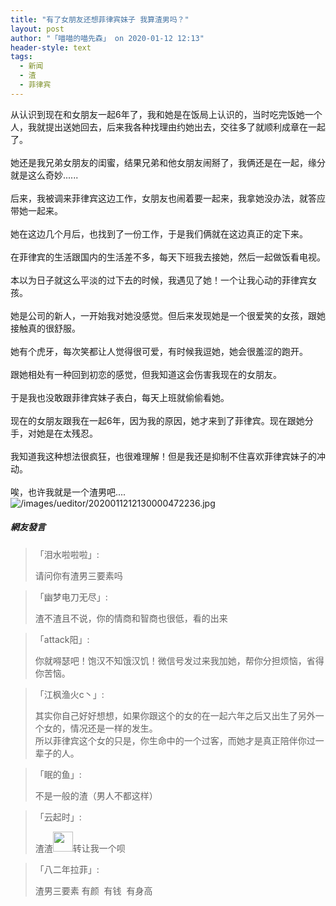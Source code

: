 ```yaml
---
title: "有了女朋友还想菲律宾妹子 我算渣男吗？"
layout: post
author: "「喵喵的喵先森」 on 2020-01-12 12:13"
header-style: text
tags:
  - 新闻
  - 渣
  - 菲律宾
---
```


从认识到现在和女朋友一起6年了，我和她是在饭局上认识的，当时吃完饭她一个人，我就提出送她回去，后来我各种找理由约她出去，交往多了就顺利成章在一起了。<br style="overflow-wrap: break-word; color: rgb(68, 68, 68); font-family: &quot;Microsoft yahei&quot;; font-size: 18px; white-space: normal; background-color: rgb(255, 255, 255);"><br style="overflow-wrap: break-word; color: rgb(68, 68, 68); font-family: &quot;Microsoft yahei&quot;; font-size: 18px; white-space: normal; background-color: rgb(255, 255, 255);">她还是我兄弟女朋友的闺蜜，结果兄弟和他女朋友闹掰了，我俩还是在一起，缘分就是这么奇妙......<br style="overflow-wrap: break-word; color: rgb(68, 68, 68); font-family: &quot;Microsoft yahei&quot;; font-size: 18px; white-space: normal; background-color: rgb(255, 255, 255);"><br style="overflow-wrap: break-word; color: rgb(68, 68, 68); font-family: &quot;Microsoft yahei&quot;; font-size: 18px; white-space: normal; background-color: rgb(255, 255, 255);">后来，我被调来菲律宾这边工作，女朋友也闹着要一起来，我拿她没办法，就答应带她一起来。<br style="overflow-wrap: break-word; color: rgb(68, 68, 68); font-family: &quot;Microsoft yahei&quot;; font-size: 18px; white-space: normal; background-color: rgb(255, 255, 255);"><br style="overflow-wrap: break-word; color: rgb(68, 68, 68); font-family: &quot;Microsoft yahei&quot;; font-size: 18px; white-space: normal; background-color: rgb(255, 255, 255);">她在这边几个月后，也找到了一份工作，于是我们俩就在这边真正的定下来。<br style="overflow-wrap: break-word; color: rgb(68, 68, 68); font-family: &quot;Microsoft yahei&quot;; font-size: 18px; white-space: normal; background-color: rgb(255, 255, 255);"><br style="overflow-wrap: break-word; color: rgb(68, 68, 68); font-family: &quot;Microsoft yahei&quot;; font-size: 18px; white-space: normal; background-color: rgb(255, 255, 255);">在菲律宾的生活跟国内的生活差不多，每天下班我去接她，然后一起做饭看电视。<br style="overflow-wrap: break-word; color: rgb(68, 68, 68); font-family: &quot;Microsoft yahei&quot;; font-size: 18px; white-space: normal; background-color: rgb(255, 255, 255);"><br style="overflow-wrap: break-word; color: rgb(68, 68, 68); font-family: &quot;Microsoft yahei&quot;; font-size: 18px; white-space: normal; background-color: rgb(255, 255, 255);">本以为日子就这么平淡的过下去的时候，我遇见了她！一个让我心动的菲律宾女孩。<br style="overflow-wrap: break-word; color: rgb(68, 68, 68); font-family: &quot;Microsoft yahei&quot;; font-size: 18px; white-space: normal; background-color: rgb(255, 255, 255);"><br style="overflow-wrap: break-word; color: rgb(68, 68, 68); font-family: &quot;Microsoft yahei&quot;; font-size: 18px; white-space: normal; background-color: rgb(255, 255, 255);">她是公司的新人，一开始我对她没感觉。但后来发现她是一个很爱笑的女孩，跟她接触真的很舒服。<br style="overflow-wrap: break-word; color: rgb(68, 68, 68); font-family: &quot;Microsoft yahei&quot;; font-size: 18px; white-space: normal; background-color: rgb(255, 255, 255);"><br style="overflow-wrap: break-word; color: rgb(68, 68, 68); font-family: &quot;Microsoft yahei&quot;; font-size: 18px; white-space: normal; background-color: rgb(255, 255, 255);">她有个虎牙，每次笑都让人觉得很可爱，有时候我逗她，她会很羞涩的跑开。<br style="overflow-wrap: break-word; color: rgb(68, 68, 68); font-family: &quot;Microsoft yahei&quot;; font-size: 18px; white-space: normal; background-color: rgb(255, 255, 255);"><br style="overflow-wrap: break-word; color: rgb(68, 68, 68); font-family: &quot;Microsoft yahei&quot;; font-size: 18px; white-space: normal; background-color: rgb(255, 255, 255);">跟她相处有一种回到初恋的感觉，但我知道这会伤害我现在的女朋友。<br style="overflow-wrap: break-word; color: rgb(68, 68, 68); font-family: &quot;Microsoft yahei&quot;; font-size: 18px; white-space: normal; background-color: rgb(255, 255, 255);"><br style="overflow-wrap: break-word; color: rgb(68, 68, 68); font-family: &quot;Microsoft yahei&quot;; font-size: 18px; white-space: normal; background-color: rgb(255, 255, 255);">于是我也没敢跟菲律宾妹子表白，每天上班就偷偷看她。<br style="overflow-wrap: break-word; color: rgb(68, 68, 68); font-family: &quot;Microsoft yahei&quot;; font-size: 18px; white-space: normal; background-color: rgb(255, 255, 255);"><br style="overflow-wrap: break-word; color: rgb(68, 68, 68); font-family: &quot;Microsoft yahei&quot;; font-size: 18px; white-space: normal; background-color: rgb(255, 255, 255);">现在的女朋友跟我在一起6年，因为我的原因，她才来到了菲律宾。现在跟她分手，对她是在太残忍。<br style="overflow-wrap: break-word; color: rgb(68, 68, 68); font-family: &quot;Microsoft yahei&quot;; font-size: 18px; white-space: normal; background-color: rgb(255, 255, 255);"><br style="overflow-wrap: break-word; color: rgb(68, 68, 68); font-family: &quot;Microsoft yahei&quot;; font-size: 18px; white-space: normal; background-color: rgb(255, 255, 255);">我知道我这种想法很疯狂，也很难理解！但是我还是抑制不住喜欢菲律宾妹子的冲动。<br style="overflow-wrap: break-word; color: rgb(68, 68, 68); font-family: &quot;Microsoft yahei&quot;; font-size: 18px; white-space: normal; background-color: rgb(255, 255, 255);"><br style="overflow-wrap: break-word; color: rgb(68, 68, 68); font-family: &quot;Microsoft yahei&quot;; font-size: 18px; white-space: normal; background-color: rgb(255, 255, 255);">唉，也许我就是一个渣男吧....<input type="hidden" value="菲乐园提供">
<br>
<img src="http://images.feileyuan.com/images/ueditor/2020011212130000472236.jpg" title="/images/ueditor/2020011212130000472236.jpg" alt="/images/ueditor/2020011212130000472236.jpg">

##### 網友發言 
> 「泪水啦啦啦」:
> <p>请问你有渣男三要素吗</p>

> 「幽梦电刀无尽」:
> <p>渣不渣且不说，你的情商和智商也很低，看的出来</p>

> 「attack阳」:
> <p>你就嘚瑟吧！饱汉不知饿汉饥！微信号发过来我加她，帮你分担烦恼，省得你苦恼。</p>

> 「江枫渔火c丶」:
> <p>其实你自己好好想想，如果你跟这个的女的在一起六年之后又出生了另外一个女的，情况还是一样的发生。<br style="overflow-wrap: break-word; color: rgb(68, 68, 68); font-family: &quot;Microsoft yahei&quot;; font-size: 18px; white-space: normal; background-color: rgb(255, 255, 255);">所以菲律宾这个女的只是，你生命中的一个过客，而她才是真正陪伴你过一辈子的人。</p>

> 「眠的鱼」:
> <p>不是一般的渣（男人不都这样）</p>

> 「云起时」:
> <p>渣渣<img src="http://images.feileyuan.com/images/ueditor/dialogs/emotion/images/default/df_026.gif" width="32" height="32">转让我一个呗</p>

> 「八二年拉菲」:
> <p>渣男三要素 有颜&nbsp; 有钱&nbsp; 有身高</p>



